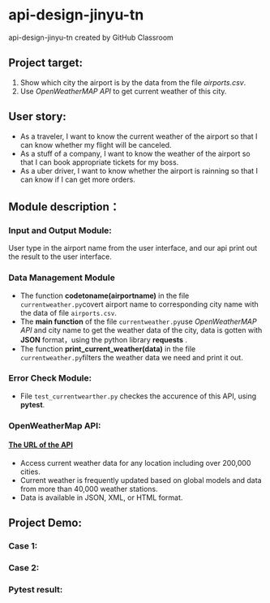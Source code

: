 # api-design-jinyu-tn
api-design-jinyu-tn created by GitHub Classroom

## Project target:
1. Show which city the airport is by the data from the file *airports.csv*.
2. Use  *OpenWeatherMAP API*  to get current weather of this city.

## User story:
* As a traveler, I want to know the current weather of the airport so that I can know whether my flight will be canceled.
* As a stuff of a company, I want to know the weather of the airport so that I can book appropriate tickets for my boss.
* As a uber driver, I want to know whether the airport is rainning so that I can know if I can get more orders.

## Module description：

### Input and Output Module:
User type in the airport name from the user interface, and our api print out the result to the user interface.
### Data Management Module
- The function **codetoname(airportname)** in the file `currentweather.py`covert airport name to corresponding city name with the data of file `airports.csv`.
- The **main function** of the file `currentweather.py`use *OpenWeatherMAP API* and city name to get the weather data of the city, data is gotten with **JSON** format，using the python library **requests** .
- The function **print_current_weather(data)** in the file `currentweather.py`filters the weather data we need and print it out.
### Error Check Module:
- File `test_currentwearther.py` checkes the accurence of this API, using **pytest**.


### OpenWeatherMap API:
#### [The URL of the API](https://openweathermap.org/current)
- Access current weather data for any location including over 200,000 cities.
- Current weather is frequently updated based on global models and data from more than 40,000 weather stations.
- Data is available in JSON, XML, or HTML format.

## Project Demo:

### Case 1:


### Case 2:

### Pytest result:

